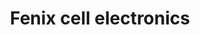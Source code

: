 ---
title: "Fenix cell electronics"
url: /puerto-la-cruz/fenix-cell-electronics/
shop: teléfono móvil
---